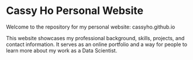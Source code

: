 # Cassy Ho Personal Website
Welcome to the repository for my personal website: cassyho.github.io

This website showcases my professional background, skills, projects, and contact information. It serves as an online portfolio and a way for people to learn more about my work as a Data Scientist.
